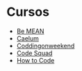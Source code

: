 # Cursos

- [Be MEAN]()
- [Caelum]()
- [Coddingonweekend](http://codingonweekend.com.br/)
- [Code Squad](http://code-squad.com/)
- [How to Code]()

